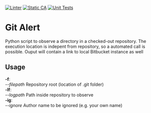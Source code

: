 [![Linter](https://github.com/worstprgr/git-observer/actions/workflows/flake8.yml/badge.svg)](https://github.com/worstprgr/git-observer/actions/workflows/flake8.yml) 
[![Static CA](https://github.com/worstprgr/git-observer/actions/workflows/pyflake.yml/badge.svg?branch=main)](https://github.com/worstprgr/git-observer/actions/workflows/pyflake.yml) 
[![Unit Tests](https://github.com/worstprgr/git-observer/actions/workflows/unittest.yml/badge.svg)](https://github.com/worstprgr/git-observer/actions/workflows/unittest.yml) 

# Git Alert
Python script to observe a directory in a checked-out repository.
The execution location is indepent from repository, so a automated call is possible.
Ouput will contain a link to local Bitbucket instance as well
## Usage
**-f**:  
_--filepath_ Repository root (location of .git folder)  
**-lf**:  
_--logpath_ Path inside repository to observe  
**-ig**:  
_--ignore_ Author name to be ignored (e.g. your own name)  